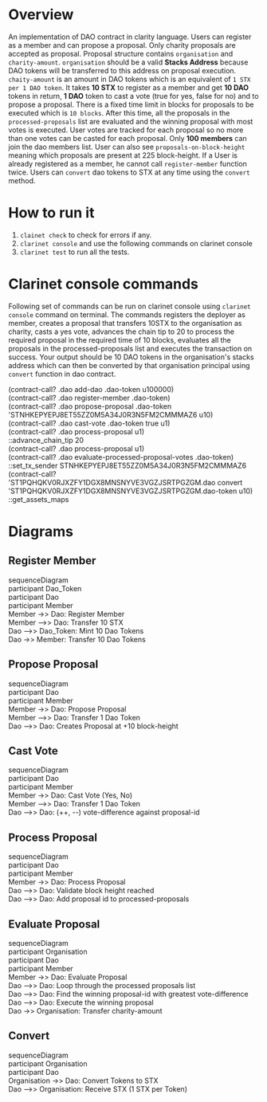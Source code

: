 # Overview

An implementation of DAO contract in clarity language.
Users can register as a member and can propose a proposal.
Only charity proposals are accepted as proposal.
Proposal structure contains `organisation` and `charity-amount`. `organisation` should be a valid **Stacks Address** because DAO tokens will be transferred to this address on proposal execution. `chaity-amount` is an amount in DAO tokens which is an equivalent of `1 STX per 1 DAO token`.
It takes **10 STX** to register as a member and get **10 DAO** tokens in return, **1 DAO** token to cast a vote (true for yes, false for no) and to propose a proposal.
There is a fixed time limit in blocks for proposals to be executed which is `10 blocks`. After this time, all the proposals in the `processed-proposals` list are evaluated and the winning proposal with most votes is executed.
User votes are tracked for each proposal so no more than one votes can be casted for each proposal.
Only **100 members** can join the dao members list.
User can also see `proposals-on-block-height` meaning which proposals are present at 225 block-height.
If a User is already registered as a member, he cannot call `register-member` function twice.
Users can `convert` dao tokens to STX at any time using the `convert` method.

# How to run it

1. `clainet check` to check for errors if any.
2. `clarinet console` and use the following commands on clarinet console
3. `clarinet test` to run all the tests.

# Clarinet console commands

Following set of commands can be run on clarinet console using `clarinet console` command on terminal. The commands registers the deployer as member, creates a proposal that transfers 10STX to the organisation as charity, casts a yes vote, advances the chain tip to 20 to process the required proposal in the required time of 10 blocks, evaluates all the proposals in the processed-proposals list and executes the transaction on success. Your output should be 10 DAO tokens in the organisation's stacks address which can then be converted by that organisation principal using `convert` function in dao contract.

(contract-call? .dao add-dao .dao-token u100000)<br />
(contract-call? .dao register-member .dao-token)<br />
(contract-call? .dao propose-proposal .dao-token 'STNHKEPYEPJ8ET55ZZ0M5A34J0R3N5FM2CMMMAZ6 u10)<br />
(contract-call? .dao cast-vote .dao-token true u1)<br />
(contract-call? .dao process-proposal u1)<br />
::advance_chain_tip 20<br />
(contract-call? .dao process-proposal u1)<br />
(contract-call? .dao evaluate-processed-proposal-votes .dao-token)<br />
::set_tx_sender STNHKEPYEPJ8ET55ZZ0M5A34J0R3N5FM2CMMMAZ6<br />
(contract-call? 'ST1PQHQKV0RJXZFY1DGX8MNSNYVE3VGZJSRTPGZGM.dao convert 'ST1PQHQKV0RJXZFY1DGX8MNSNYVE3VGZJSRTPGZGM.dao-token u10)<br />
::get_assets_maps<br />

# Diagrams

## Register Member

sequenceDiagram<br />
participant Dao_Token<br />
participant Dao<br />
participant Member<br />
Member ->> Dao: Register Member<br />
Member -->> Dao: Transfer 10 STX<br />
Dao -->> Dao_Token: Mint 10 Dao Tokens<br />
Dao ->> Member: Transfer 10 Dao Tokens<br />

## Propose Proposal

sequenceDiagram<br />
participant Dao<br />
participant Member<br />
Member ->> Dao: Propose Proposal<br />
Member -->> Dao: Transfer 1 Dao Token<br />
Dao -->> Dao: Creates Proposal at +10 block-height<br />

## Cast Vote

sequenceDiagram<br />
participant Dao<br />
participant Member<br />
Member ->> Dao: Cast Vote (Yes, No)<br />
Member -->> Dao: Transfer 1 Dao Token<br />
Dao -->> Dao: (++, --) vote-difference against proposal-id<br />

## Process Proposal

sequenceDiagram<br />
participant Dao<br />
participant Member<br />
Member ->> Dao: Process Proposal<br />
Dao -->> Dao: Validate block height reached<br />
Dao -->> Dao: Add proposal id to processed-proposals<br />

## Evaluate Proposal

sequenceDiagram<br />
participant Organisation<br />
participant Dao<br />
participant Member<br />
Member ->> Dao: Evaluate Proposal<br />
Dao -->> Dao: Loop through the processed proposals list<br />
Dao -->> Dao: Find the winning proposal-id with greatest vote-difference<br />
Dao -->> Dao: Execute the winning proposal<br />
Dao ->> Organisation: Transfer charity-amount<br />

## Convert

sequenceDiagram<br />
participant Organisation<br />
participant Dao<br />
Organisation ->> Dao: Convert Tokens to STX<br />
Dao -->> Organisation: Receive STX (1 STX per Token)<br />
